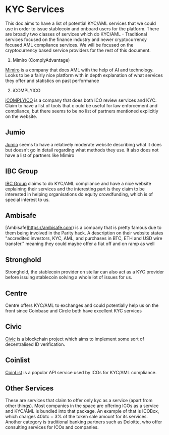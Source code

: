 # KYC Services

This doc aims to have a list of potential KYC/AML services that we could use in order to issue stablecoin and onboard users for the platform. There are broadly two classes of services which do KYC/AML - Traditional services focused on the finance industry and newer cryptocurrency focused AML compliance services. We will be focused on the cryptocurrency based service providers for the rest of this document.

1. Mimiro (ComplyAdvantage)

[Mimiro](https://mimiro.com) is a company that does AML with the help of AI and technology. Looks to be a fairly nice platform with in depth explanation of what services they offer and statistics on past performance

2. iCOMPLYICO

[iCOMPLYICO](https://icomplyico.com) is a company that does both ICO review services and KYC. Claim to have a list of tools that c ould be useful for law enforcement and compliance, but there seems to be no list of partners mentioned explicitly on the website.

## Jumio

[Jumio](https://www.jumio.com/ico-aml-kyc-compliance/) seems to have a relatively moderate website describing what it does but doesn't go in detail regarding what methods they use. It also does not have a list of partners like Mimiro

## IBC Group

[IBC Group](https://ibcgroup.io/equity-crowdfunding/) claims to do KYC/AML compliance and have a nice website explaining their services and the interesting part is they claim to be interested in helping organisations do equity crowdfunding, which is of special interest to us.

## Ambisafe

[Ambisafe]https://ambisafe.com) is a company that is pretty famous due to them being involved in the Parity hack. A description on their website states "accredited investors, KYC, AML, and purchases in BTC, ETH and USD wire transfer." meaning they could maybe offer a fiat off and on ramp as well

## Stronghold

Stronghold, the stablecoin provider on stellar can also act as a KYC provider before issuing stablecoin solving a whole lot of issues for us.

## Centre

Centre offers KYC/AML to exchanges and could potentially help us on the front since Coinbase and Circle both have excellent KYC services

## Civic

[Civic](https://www.civic.com) is a blockchain project which aims to implement some sort of decentralised ID verification.

## Coinlist

[CoinList](https://coinlist.co/help/what-is-complyapi) is a popular API service used by ICOs for KYC/AML compliance.


## Other Services

These are services that claim to offer only kyc as a service (apart from other things). Most companies in the space are offering ICOs as a service and KYC/AML is bundled into that package. An example of that is ICOBox, which charges 40btc + 3% of the token sale amount for its services. Another category is traditional banking partners such as Deloitte, who offer consulting services for ICOs and companies.
